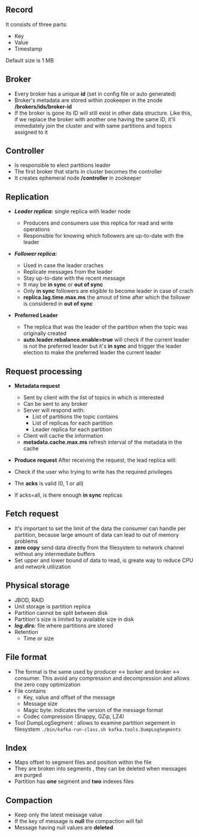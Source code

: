 
## Record

It consists of three parts:

- Key
- Value
- Timestamp

Default size is 1 MB

## Broker

- Every broker has a unique **id** (set in config file or auto generated)
- Broker's metadata are stored within zookeeper in the znode **/brokers/ids/broker-id**
- If the broker is gone its ID will still exist in other data structure. Like this, if we replace the broker
  with another one having the same ID, it'll immediately join the cluster and with same partitions and topics assigned to it

## Controller

- Is responsible to elect partitions leader
- The first broker that starts in cluster becomes the controller
- It creates ephemeral node **/controller** in zookeeper

## Replication

- ***Leader replica:*** single replica with leader node
  - Producers and consumers use this replica for read and write operations
  - Responsible for knowing which followers are up-to-date with the leader

- ***Follower replica:***
  - Used in case the leader craches
  - Replicate messages from the leader
  - Stay up-to-date with the recent message
  - It may be **in sync** or **out of sync**
  - Only **in sync** followers are eligible to become leader in case of crach
  - **replica.lag.time.max.ms** the amout of time after which the follower is considered in **out of sync**

- **Preferred Leader**
  - The replica that was the leader of the partition when the topic was originally created
  - **auto.leader.rebalance.enable=true** will check if the current leader is not the preferred leader but it's **in sync** and trigger the leader election to make the preferred leader the current leader

## Request processing

- **Metadata request**
  - Sent by client with the list of topics in which is interested
  - Can be sent to any broker
  - Server will respond with:
    - List of partitions the topic contains
    - List of replicas for each partition
    - Leader replica for each partition
  - Client will cache the information
  - **metadata.cache.max.ms** refresh interval of the metadata in the cache

- **Produce request**
After receiving the request, the lead replica will:

- Check if the user who trying to write has the required privileges
- The **acks** is valid (0, 1 or all)
- If acks=all, is there enough **in sync** replicas

## Fetch request

- It's important to set the limit of the data the consumer can handle per partition, because large amount of data can lead to out of memory problems
- **zero copy** send data directly from the filesystem to network channel without any intermediate buffers
- Set upper and lower bound of data to read, is greate way to reduce CPU and network utilization

## Physical storage

- JBOD, RAID
- Unit storage is partition replica
- Partition cannot be split between disk
- Partition's size is limited by available size in disk
- ***log.dirs:*** file where partitions are stored
- Retention
  - Time or size

## File format

- The format is the same used by producer <-> borker and broker <-> consumer. This avoid any compression and decompression and allows the zero copy optimization
- File contains
  - Key, value and offset of the message
  - Message size
  - Magic byte:  indicates the version of the message format
  - Codec compression (Snappy, GZip, LZ4)
- Tool DumpLogSegment : allows to examine partition segement in filesystem
    ```./bin/kafka-run-class.sh kafka.tools.DumpLogSegments```

## Index

- Maps offset to segment files and position within the file
- They are broken into segments , they can be deleted when messages are purged
- Partition has **one** segment and **two** indexes files

## Compaction

- Keep only the latest message value
- If the key of message is **null** the compaction will fail
- Message having null values are **deleted**

